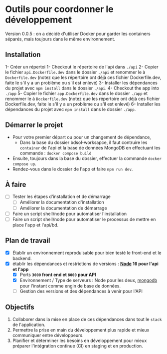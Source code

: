 # Outils pour coordonner le développement
Version 0.0.5 : on a décidé d'utiliser Docker pour garder les containers séparés, mais toujours dans le même environnement.

## Installation
1- Créer un répertoi
1- Checkout le répertoire de l'api dans `./api`
2- Copier le fichier `api.Dockerfile.dev` dans le dossier `./api` et renommer le à `Dockerfile.dev` (notez que les répertoire ont déjà ces fichier Dockerfile.dev, faite le s'il y a un problème ou s'il est enlevé)
3- Installer les dépendances du projet avec `npm install` dans le dossier `./api`.
4- Checkout the app into `./app`
5- Copier le fichier `app.Dockerfile.dev` dans le dossier `./app` et renommer le à `Dockerfile.dev` (notez que les répertoire ont déjà ces fichier Dockerfile.dev, faite le s'il y a un problème ou s'il est enlevé)
6- Installer les dépendances du projet avec `npm install` dans le dossier `./app`.

## Démarrer le projet
- Pour votre premier départ ou pour un changement de dépendance,
  - Dans la base du dossier bdsol-worksapce, il faut contruire les `container` de l'api et la base de données MongoDB en effectuant les commande : `docker compose build`
- Ensuite, toujours dans la base du dossier, effectuer la commande `docker compose up`.
- Rendez-vous dans le dossier de l'app et faire `npm run dev`.

## À faire
- [ ] Tester les étapes d'installation et de démarrage
  - [ ] Améliorer la documentation d'installation
  - [ ] Améliorer la documentation de démarrage
- [ ] Faire un script shell/node pour automatiser l'installation
- [ ] Faire un script shell/node pour automatiser le processus de mettre en place l'app et l'api/bd.

## Plan de travail
- [X] Établir un environnement reproduisable pour bien testé le front-end et le backend.
- [X] établir les dépendances et restrictions de versions : **[Node](https://nodejs.org/fr/) 16 pour l'api et l'app**
  - [X] Ports **`3000` front end et `8000` pour API**
  - [X] Environnement / Type de serveurs : Node pour les deux, [mongodb](https://www.mongodb.com/fr-fr) pour l'instant comme engin de base de données.
  - [ ] Gestion des versions et des dépendances à venir pour l'API

## Objectifs
1. Collaborer dans la mise en place de ces dépendances dans tout le `stack` de l'application.
2. Permettre la prise en main du développement plus rapide et mieux communiquer entre développeurs.
3. Planifier et déterminer les besoins en développement pour mieux préparer l'intégration continue (CI) en staging et en production.
